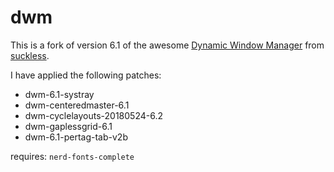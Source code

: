 # dwm

This is a fork of version 6.1 of the awesome [Dynamic Window Manager](https://dwm.suckless.org/) from [suckless](https://suckless.org).

I have applied the following patches:
* dwm-6.1-systray
* dwm-centeredmaster-6.1
* dwm-cyclelayouts-20180524-6.2
* dwm-gaplessgrid-6.1
* dwm-6.1-pertag-tab-v2b


requires: `nerd-fonts-complete`
